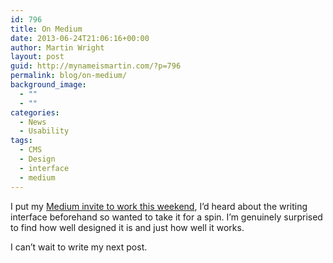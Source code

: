```yaml
---
id: 796
title: On Medium
date: 2013-06-24T21:06:16+00:00
author: Martin Wright
layout: post
guid: http://mynameismartin.com/?p=796
permalink: blog/on-medium/
background_image:
  - ""
  - ""
categories:
  - News
  - Usability
tags:
  - CMS
  - Design
  - interface
  - medium
---
```

I put my [Medium invite to work this weekend](https://medium.com/what-i-learned-today/d27684bc60f7), I&#8217;d heard about the writing interface beforehand so wanted to take it for a spin. I&#8217;m genuinely surprised to find how well designed it is and just how well it works.

I can&#8217;t wait to write my next post.